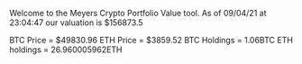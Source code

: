 Welcome to the Meyers Crypto Portfolio Value tool. 
As of 09/04/21 at 23:04:47 our valuation is $156873.5 

BTC Price = $49830.96
 ETH Price = $3859.52
BTC Holdings = 1.06BTC
 ETH holdings = 26.960005962ETH 
